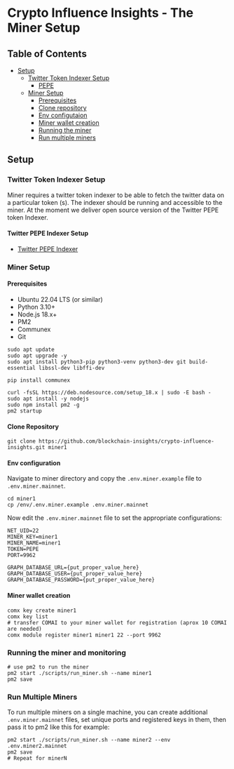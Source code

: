# Crypto Influence Insights - The Miner Setup

## Table of Contents
- [Setup](#setup)
  - [Twitter Token Indexer Setup](#blockchain-indexer-setup)
    - [PEPE](#bitcoin-blockchain-indexer-setup)
  - [Miner Setup](#miner-setup)
    - [Prerequisites](#prerequisites)
    - [Clone repository](#clone-repository)
    - [Env configutaion](#env-configuration)
    - [Miner wallet creation](#miner-wallet-creation)
    - [Running the miner](#running-the-miner-and-monitoring)
    - [Run multiple miners](#run-multiple-miners)

## Setup

### Twitter Token Indexer Setup

Miner requires a twitter token indexer to be able to fetch the twitter data on a particular token (s). The indexer should be running and accessible to the miner.
At the moment we deliver open source version of the Twitter PEPE token Indexer.

#### Twitter PEPE Indexer Setup
  - [Twitter PEPE Indexer](https://github.com/blockchain-insights/crypto-influence-insights-indexer)
  
### Miner Setup

#### Prerequisites

- Ubuntu 22.04 LTS (or similar)
- Python 3.10+
- Node.js 18.x+
- PM2
- Communex
- Git

```shell
sudo apt update
sudo apt upgrade -y
sudo apt install python3-pip python3-venv python3-dev git build-essential libssl-dev libffi-dev

pip install communex

curl -fsSL https://deb.nodesource.com/setup_18.x | sudo -E bash -
sudo apt install -y nodejs
sudo npm install pm2 -g
pm2 startup
```

#### Clone Repository

```shell
git clone https://github.com/blockchain-insights/crypto-influence-insights.git miner1
```

#### Env configuration

Navigate to miner directory and copy the `.env.miner.example` file to `.env.miner.mainnet`.
```shell
cd miner1
cp /env/.env.miner.example .env.miner.mainnet
```

Now edit the `.env.miner.mainnet` file to set the appropriate configurations:
```shell
NET_UID=22
MINER_KEY=miner1
MINER_NAME=miner1
TOKEN=PEPE
PORT=9962

GRAPH_DATABASE_URL={put_proper_value_here}
GRAPH_DATABASE_USER={put_proper_value_here}
GRAPH_DATABASE_PASSWORD={put_proper_value_here}
```
 
#### Miner wallet creation

```shell
comx key create miner1
comx key list
# transfer COMAI to your miner wallet for registration (aprox 10 COMAI are needed)
comx module register miner1 miner1 22 --port 9962
```

### Running the miner and monitoring

```shell
# use pm2 to run the miner
pm2 start ./scripts/run_miner.sh --name miner1
pm2 save
```


### Run Multiple Miners

To run multiple miners on a single machine, you can create additional `.env.miner.mainnet` files, set unique ports and registered keys in them, then pass it to pm2 like this for example:

```shell
pm2 start ./scripts/run_miner.sh --name miner2 --env .env.miner2.mainnet
pm2 save
# Repeat for minerN
```